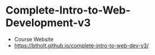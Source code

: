 # Complete-Intro-to-Web-Development-v3
* Course Website
* https://btholt.github.io/complete-intro-to-web-dev-v3/
